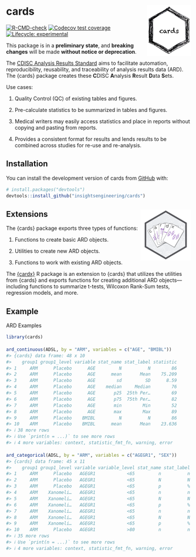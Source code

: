 
<!-- README.md is generated from README.Rmd. Please edit that file -->

# cards <a href="https://insightsengineering.github.io/cards/"><img src="man/figures/logo.png" align="right" height="138" alt="cards website" /></a>

<!-- badges: start -->

[![R-CMD-check](https://github.com/insightsengineering/cards/actions/workflows/R-CMD-check.yaml/badge.svg)](https://github.com/insightsengineering/cards/actions/workflows/R-CMD-check.yaml)
[![Codecov test
coverage](https://codecov.io/gh/insightsengineering/cards/branch/main/graph/badge.svg)](https://app.codecov.io/gh/insightsengineering/cards?branch=main)
[![Lifecycle:
experimental](https://img.shields.io/badge/lifecycle-experimental-orange.svg)](https://lifecycle.r-lib.org/articles/stages.html#experimental)
<!-- badges: end -->

This package is in a **preliminary state**, and **breaking changes**
will be made **without notice or deprecation**.

The [CDISC Analysis Results
Standard](https://www.cdisc.org/standards/foundational/analysis-results-standards)
aims to facilitate automation, reproducibility, reusability, and
traceability of analysis results data (ARD). The {cards} package creates
these **C**DISC **A**nalysis **R**esult **D**ata **S**ets.

Use cases:

1.  Quality Control (QC) of existing tables and figures.

2.  Pre-calculate statistics to be summarized in tables and figures.

3.  Medical writers may easily access statistics and place in reports
    without copying and pasting from reports.

4.  Provides a consistent format for results and lends results to be
    combined across studies for re-use and re-analysis.

## Installation

You can install the development version of cards from
[GitHub](https://github.com/) with:

``` r
# install.packages("devtools")
devtools::install_github("insightsengineering/cards")
```

## Extensions <a href="https://insightsengineering.github.io/cardx/"><img src="https://raw.githubusercontent.com/insightsengineering/cardx/main/man/figures/logo.png" align="right" height="138" alt="cards website" /></a>

The {cards} package exports three types of functions:

1.  Functions to create basic ARD objects.

2.  Utilities to create new ARD objects.

3.  Functions to work with existing ARD objects.

The [{cardx}](https://github.com/insightsengineering/cardx) R package is
an extension to {cards} that utilizes the utilities from {cards} and
exports functions for creating additional ARD objects––including
functions to summarize t-tests, Wilcoxon Rank-Sum tests, regression
models, and more.

## Example

ARD Examples

``` r
library(cards)

ard_continuous(ADSL, by = "ARM", variables = c("AGE", "BMIBL"))
#> {cards} data frame: 48 x 10
#>    group1 group1_level variable stat_name stat_label statistic
#> 1     ARM      Placebo      AGE         N          N        86
#> 2     ARM      Placebo      AGE      mean       Mean    75.209
#> 3     ARM      Placebo      AGE        sd         SD      8.59
#> 4     ARM      Placebo      AGE    median     Median        76
#> 5     ARM      Placebo      AGE       p25  25th Per…        69
#> 6     ARM      Placebo      AGE       p75  75th Per…        82
#> 7     ARM      Placebo      AGE       min        Min        52
#> 8     ARM      Placebo      AGE       max        Max        89
#> 9     ARM      Placebo    BMIBL         N          N        86
#> 10    ARM      Placebo    BMIBL      mean       Mean    23.636
#> ℹ 38 more rows
#> ℹ Use `print(n = ...)` to see more rows
#> ℹ 4 more variables: context, statistic_fmt_fn, warning, error

ard_categorical(ADSL, by = "ARM", variables = c("AGEGR1", "SEX"))
#> {cards} data frame: 45 x 11
#>    group1 group1_level variable variable_level stat_name stat_label statistic
#> 1     ARM      Placebo   AGEGR1            <65         n          n        14
#> 2     ARM      Placebo   AGEGR1            <65         N          N        86
#> 3     ARM      Placebo   AGEGR1            <65         p          %     0.163
#> 4     ARM    Xanomeli…   AGEGR1            <65         n          n        11
#> 5     ARM    Xanomeli…   AGEGR1            <65         N          N        84
#> 6     ARM    Xanomeli…   AGEGR1            <65         p          %     0.131
#> 7     ARM    Xanomeli…   AGEGR1            <65         n          n         8
#> 8     ARM    Xanomeli…   AGEGR1            <65         N          N        84
#> 9     ARM    Xanomeli…   AGEGR1            <65         p          %     0.095
#> 10    ARM      Placebo   AGEGR1            >80         n          n        30
#> ℹ 35 more rows
#> ℹ Use `print(n = ...)` to see more rows
#> ℹ 4 more variables: context, statistic_fmt_fn, warning, error
```
